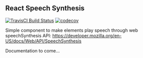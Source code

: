 ## React Speech Synthesis

[![TravisCI Build Status](https://travis-ci.org/commanderking/react-speech-synthesis.svg?branch=master)](https://travis-ci.org/commanderking/react-speech-synthesis)
[![codecov](https://codecov.io/gh/commanderking/react-speech-synthesis/branch/master/graph/badge.svg)](https://codecov.io/gh/commanderking/react-speech-synthesis)

Simple component to make elements play speech through web speechSynthesis API: https://developer.mozilla.org/en-US/docs/Web/API/SpeechSynthesis

Documentation to come...
